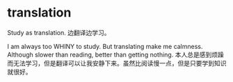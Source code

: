 # translation
Study as translation.
边翻译边学习。

I am always too WHINY to study. But translating make me calmness. Although slower than reading, better than getting nothing.
本人总是感到烦躁而无法学习，但是翻译可以让我安静下来。虽然比阅读慢一点，但是只要学到知识就很好。
